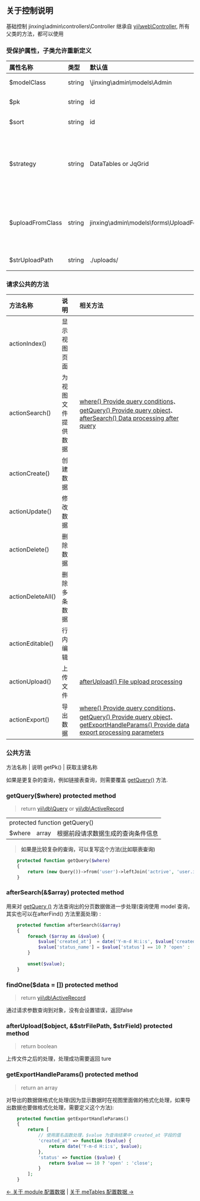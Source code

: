 关于控制说明
----------------------------

基础控制 jinxing\admin\controllers\Controller 继承自 [yii\web\Controller](http://www.yiichina.com/doc/api/2.0/yii-web-controller), 所有父类的方法，都可以使用

### 受保护属性，子类允许重新定义
属性名称 | 类型 | 默认值 | 说明
:----------|:---------|:---------|:-----------
$modelClass| string   | \jinxing\admin\models\Admin  | [数据使用的 model](http://www.yiichina.com/doc/api/2.0/yii-db-activerecord)  
$pk        | string   | id       | model 查询使用的主键key
$sort      | string   | id       | 默认排序使用的字段名称
$strategy  | string   | DataTables or JqGrid| 使用DataTables 显示数据还是JqGrid 使用数据，根据模板视图使用的 js 修改
$uploadFromClass|string| jinxing\admin\models\forms\UploadForm| 上传使用表单验证类(UploadForm 中需要定义上传文件字段和验证类型)
$strUploadPath|string | ./uploads/| 上传文件保存文件地址

### 请求公共的方法
方法名称           | 说明          | 相关方法
:----------------|:------------         |:----------------------------
actionIndex()    | 显示视图页面          |
actionSearch()   | 为视图文件提供数据     | [where() Provide query conditions](#where-public-method)、[getQuery() Provide query object](#getquerywhere-protected-method)、[afterSearch() Data processing after query](#aftersearcharray-protected-method)
actionCreate()   | 创建数据             |
actionUpdate()   | 修改数据             |
actionDelete()   | 删除数据             |
actionDeleteAll()| 删除多条数据          |
actionEditable() | 行内编辑             |
actionUpload()   | 上传文件             | [ afterUpload() File upload processing](#afteruploadobject-strfilepath-strfield-protected-method)
actionExport()   | 导出数据             | [where() Provide query conditions](#where-public-method)、[getQuery() Provide query object](#getquerywhere-protected-method)、[getExportHandleParams() Provide data export processing parameters ](#getexporthandleparams-protected-method)

### 公共方法

方法名称  | 说明
getPk() | 获取主键名称


如果是更复杂的查询，例如链接表查询，则需要覆盖 [getQuery()](#getquerywhere-protected-method) 方法.

### getQuery($where) protected method
> return [yii\db\Query](http://www.yiichina.com/doc/api/2.0/yii-db-query) or [yii\db\ActiveRecord](http://www.yiichina.com/doc/api/2.0/yii-db-activerecord) 

<table>
    <tr>
        <td colspan="3">protected function getQuery() </td>
    </tr>
    <tr>
        <td> $where </td>
        <td> array </td>
        <td> 根据前段请求数据生成的查询条件信息 </td>
    </tr>
</table>

>**如果是比较复杂的查询，可以复写这个方法(比如联表查询)**

```php 
    protected function getQuery($where)
    {
        return (new Query())->from('user')->leftJoin('actrive', 'user.id=active.user_id')->where($where);
    }

```

### afterSearch(&$array) protected method

用来对 [getQuery ()](#getquerywhere-protected-method) 方法查询出的分页数据做进一步处理(查询使用 model 查询，其实也可以在afterFind() 方法里面处理) :

```php
    protected function afterSearch(&$array) 
    {
        foreach ($array as &$value) {
            $value['created_at']  = date('Y-m-d H:i:s', $value['created_at']);
            $value['status_name'] = $value['status'] == 10 ? 'open' : 'close'; 
        }
        
        unset($value);
    }
```

### findOne($data = []) protected method

> return [yii\db\ActiveRecord](http://www.yiichina.com/doc/api/2.0/yii-db-activerecord)

通过请求参数查询到对象，没有会设置错误，返回false

### afterUpload($object, &$strFilePath, $strField) protected method

> return boolean

上传文件之后的处理，处理成功需要返回 ture

### getExportHandleParams() protected method
> return an array

对导出的数据做格式化处理(因为显示数据时在视图里面做的格式化处理，如果导出数据也要做格式化处理，需要定义这个方法):

```php
    protected function getExportHandleParams()
    {
        return [
            // 使用匿名函数处理，$value 为查询结果中 created_at 字段的值
            'created_at' => function ($value) {
                return date('Y-m-d H:i:s', $value);
            },
            'status' => function ($value) {
                return $value == 10 ? 'open' : 'close';
            }
        ];
    }
```




[←  关于 module 配置数据](./module.md) | [ 关于 meTables 配置数据 →](./metables.md)